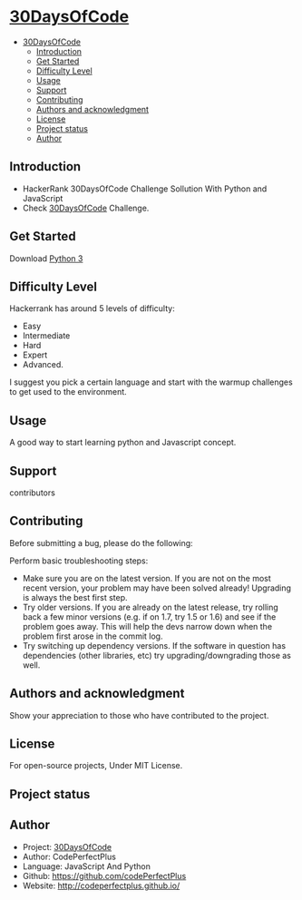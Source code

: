 # [30DaysOfCode](https://www.hackerrank.com/domains/tutorials/30-days-of-code)

- [30DaysOfCode](#30daysofcode)
  - [Introduction](#introduction)
  - [Get Started](#get-started)
  - [Difficulty Level](#difficulty-level)
  - [Usage](#usage)
  - [Support](#support)
  - [Contributing](#contributing)
  - [Authors and acknowledgment](#authors-and-acknowledgment)
  - [License](#license)
  - [Project status](#project-status)
  - [Author](#author)

## Introduction

- HackerRank 30DaysOfCode Challenge Sollution With Python and JavaScript
- Check [30DaysOfCode](https://www.hackerrank.com/domains/tutorials/30-days-of-code) Challenge.

## Get Started

Download [Python 3](https://python.org/downloads)

## Difficulty Level

Hackerrank has around 5 levels of difficulty:

- Easy
- Intermediate
- Hard
- Expert
- Advanced.

I suggest you pick a certain language and start with the warmup challenges to get used to the environment.

## Usage

A good way to start learning python and Javascript concept.

## Support

contributors

## Contributing

Before submitting a bug, please do the following:

Perform basic troubleshooting steps:

- Make sure you are on the latest version. If you are not on the most recent version, your problem may have been solved already! Upgrading is always the best first step.
- Try older versions. If you are already on the latest release, try rolling back a few minor versions (e.g. if on 1.7, try 1.5 or 1.6) and see if the problem goes away. This will help the devs narrow down when the problem first arose in the commit log.
- Try switching up dependency versions. If the software in question has dependencies (other libraries, etc) try upgrading/downgrading those as well.

## Authors and acknowledgment

Show your appreciation to those who have contributed to the project.

## License

For open-source projects, Under MIT License.

## Project status

## Author

- Project: [30DaysOfCode](https://www.hackerrank.com/domains/tutorials/30-days-of-code)
- Author: CodePerfectPlus
- Language: JavaScript And Python
- Github: <https://github.com/codePerfectPlus>
- Website: <http://codeperfectplus.github.io/>
